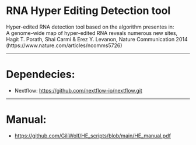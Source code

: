 # RNA Hyper Editing Detection tool

<p> Hyper-edited RNA detection tool based on the algorithm presentes in:<br> A genome-wide map of hyper-edited RNA reveals numerous new sites, Hagit T. Porath, Shai Carmi & Erez Y. Levanon, Nature Communication 2014 (https://www.nature.com/articles/ncomms5726) </p>

___________________________________


# Dependecies:
  * Nextflow: https://github.com/nextflow-io/nextflow.git

___________________________________

# Manual: 
  * https://github.com/GiliWolf/HE_scripts/blob/main/HE_manual.pdf


